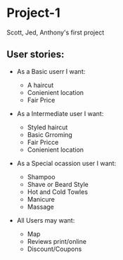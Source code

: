 # Project-1
Scott, Jed, Anthony's first project

## User stories:

- As a Basic userr I want:
    - A haircut
    - Conienient location
    - Fair Price

- As a Intermediate user I want:
    - Styled haircut
    - Basic Grroming
    - Fair Pricce
    - Conienient location


- As a Special ocassion user I want:
    - Shampoo
    - Shave or Beard Style
    - Hot and Cold Towles
    - Manicure
    - Massage

- All Users may want:
    - Map
    - Reviews print/online
    - Discount/Coupons
